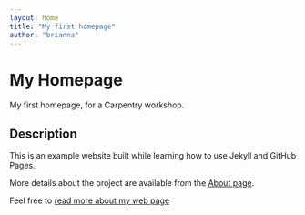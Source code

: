 ```yaml
---
layout: home
title: "My first homepage"
author: "brianna"
---
```



# My Homepage
My first homepage, for a Carpentry workshop. 

## Description
This is an example website built while learning how to use Jekyll and GitHub Pages.

More details about the project are available from the [About page](about).



Feel free to [read more about my web page](about/md)


